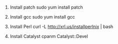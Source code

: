 1. Install patch
sudo yum install patch

2. Install gcc
sudo yum install gcc

3. Install Perl
curl -L http://xrl.us/installperlnix | bash

4. Install Catalyst
cpanm Catalyst::Devel
